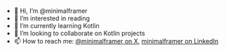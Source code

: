 - 👋 Hi, I’m @minimalframer
- 👀 I’m interested in reading
- 🌱 I’m currently learning Kotlin
- 💞️ I’m looking to collaborate on Kotlin projects
- 📫 How to reach me: [@minimalframer on X](https://twitter.com/minimalframer), [minimalframer on LinkedIn](https://www.linkedin.com/in/minimalframer)

<!---
LalonGPT/LalonGPT is a ✨ special ✨ repository because its `README.md` (this file) appears on your GitHub profile.
You can click the Preview link to take a look at your changes.
--->
